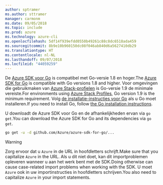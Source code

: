 ```yaml
---
author: sptramer
ms.author: sttramer
manager: carmonm
ms.date: 09/05/2018
ms.topic: include
ms.prod: azure
ms.technology: azure-cli
ms.openlocfilehash: 5df14f939efdd0550b49261c88c8dc6518ada459
ms.sourcegitcommit: 8b9e10b960150dc08f046ab840d6a5627410db29
ms.translationtype: HT
ms.contentlocale: nl-NL
ms.lasthandoff: 09/07/2018
ms.locfileid: "44059259"
---
```

<span data-ttu-id="93232-101">De [Azure SDK voor Go](https://github.com/Azure/azure-sdk-for-go) is compatibel met Go-versie 1.8 en hoger.</span><span class="sxs-lookup"><span data-stu-id="93232-101">The [Azure SDK for Go](https://github.com/Azure/azure-sdk-for-go) is compatible with Go versions 1.8 and higher.</span></span> <span data-ttu-id="93232-102">Voor omgevingen die gebruikmaken van [Azure Stack-profielen](/azure/azure-stack/user/azure-stack-version-profiles-go) is Go-versie 1.9 de minimale vereiste.</span><span class="sxs-lookup"><span data-stu-id="93232-102">For environments using [Azure Stack Profiles](/azure/azure-stack/user/azure-stack-version-profiles-go), Go version 1.9 is the minimum requirement.</span></span>
<span data-ttu-id="93232-103">Volg [de installatie-instructies voor Go](https://golang.org/doc/install) als u Go moet installeren.</span><span class="sxs-lookup"><span data-stu-id="93232-103">If you need to install Go, follow [the Go installation instructions](https://golang.org/doc/install).</span></span>

<span data-ttu-id="93232-104">U downloadt de Azure SDK voor Go en de afhankelijkheden ervan via `go get`.</span><span class="sxs-lookup"><span data-stu-id="93232-104">You can download the Azure SDK for Go and its dependencies via `go get`.</span></span>

```bash
go get -u -d github.com/Azure/azure-sdk-for-go/...
```

> [!WARNING]
> <span data-ttu-id="93232-105">Zorg ervoor dat u `Azure` in de URL in hoofdletters schrijft.</span><span class="sxs-lookup"><span data-stu-id="93232-105">Make sure that you capitalize `Azure` in the URL.</span></span> <span data-ttu-id="93232-106">Als u dit niet doet, kan dit importproblemen opleveren wanneer u aan het werk bent met de SDK.</span><span class="sxs-lookup"><span data-stu-id="93232-106">Doing otherwise can cause case-related import problems when working with the SDK.</span></span> <span data-ttu-id="93232-107">U moet `Azure` ook in uw importinstructies in hoofdletters schrijven.</span><span class="sxs-lookup"><span data-stu-id="93232-107">You also need to capitalize `Azure` in your import statements.</span></span>
